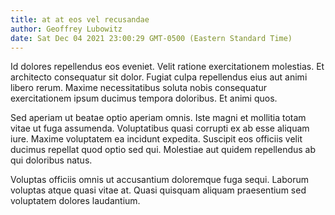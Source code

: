 ```yaml
---
title: at at eos vel recusandae
author: Geoffrey Lubowitz
date: Sat Dec 04 2021 23:00:29 GMT-0500 (Eastern Standard Time)
---
```

Id dolores repellendus eos eveniet. Velit ratione exercitationem molestias. Et architecto consequatur sit dolor. Fugiat culpa repellendus eius aut animi libero rerum. Maxime necessitatibus soluta nobis consequatur exercitationem ipsum ducimus tempora doloribus. Et animi quos.

 Sed aperiam ut beatae optio aperiam omnis. Iste magni et mollitia totam vitae ut fuga assumenda. Voluptatibus quasi corrupti ex ab esse aliquam iure. Maxime voluptatem ea incidunt expedita. Suscipit eos officiis velit ducimus repellat quod optio sed qui. Molestiae aut quidem repellendus ab qui doloribus natus.

 Voluptas officiis omnis ut accusantium doloremque fuga sequi. Laborum voluptas atque quasi vitae at. Quasi quisquam aliquam praesentium sed voluptatem dolores laudantium.